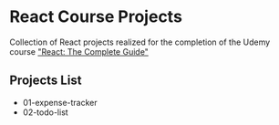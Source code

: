 # React Course Projects
Collection of React projects realized for the completion of the Udemy course ["React: The Complete Guide"](https://www.udemy.com/course/react-the-complete-guide-incl-redux)

## Projects List
- 01-expense-tracker
- 02-todo-list
